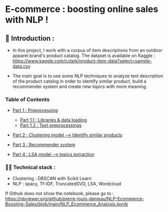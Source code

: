 # E-commerce : boosting online sales with NLP !

## 🎯 Introduction :

- In this project, I work with a corpus of item descriptions from an outdoor apparel brand's product catalog.
The dataset is available on Kaggle : https://www.kaggle.com/cclark/product-item-data?select=sample-data.csv

- The main goal is to use some NLP techniques to analyze text description of the product catalog in order to identify similar product, build a recommender system and create new topics with more meaning.

### Table of Contents

* [Part 1 : Preprocessing](#chapter1)
    * [Part 1.1 : Libraries & data loading](#section_1_1)
    * [Part 1.2 : Text preprocessings](#section_1_2)
    

* [Part 2 : Clustering model --> Identify similar products](#chapter2)

* [Part 3 : Recommender system](#chapter3)

* [Part 4 : LSA model --> topics extraction](#chapter4)

### 👨‍💻 Technical stack : 
- Clustering : DBSCAN with Scikit Learn
- NLP : spacy, Tf-IDF, TruncatedSVD, LSA, Wordcloud

If Github does not show the notebook, please go to : https://nbviewer.org/github/pierre-louis-danieau/NLP-Ecommerce-Boosting-Sales/blob/main/NLP_Ecommerce_Analysis.ipynb
